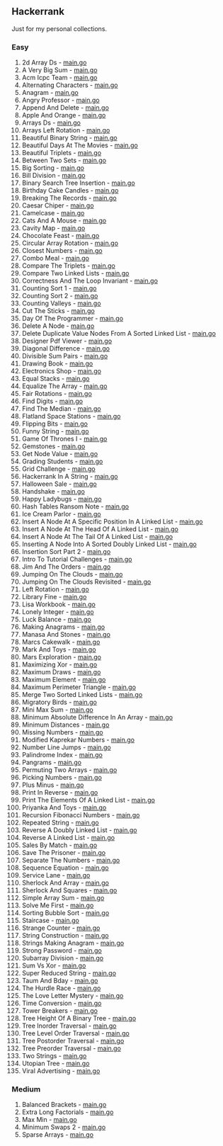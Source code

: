 ## Hackerrank

Just for my personal collections.

<!-- start dictionary -->

### Easy 
1. 2d Array Ds - [main.go](easy/2d-array-ds/main.go)
2. A Very Big Sum - [main.go](easy/a-very-big-sum/main.go)
3. Acm Icpc Team - [main.go](easy/acm-icpc-team/main.go)
4. Alternating Characters - [main.go](easy/alternating-characters/main.go)
5. Anagram - [main.go](easy/anagram/main.go)
6. Angry Professor - [main.go](easy/angry-professor/main.go)
7. Append And Delete - [main.go](easy/append-and-delete/main.go)
8. Apple And Orange - [main.go](easy/apple-and-orange/main.go)
9. Arrays Ds - [main.go](easy/arrays-ds/main.go)
10. Arrays Left Rotation - [main.go](easy/arrays-left-rotation/main.go)
11. Beautiful Binary String - [main.go](easy/beautiful-binary-string/main.go)
12. Beautiful Days At The Movies - [main.go](easy/beautiful-days-at-the-movies/main.go)
13. Beautiful Triplets - [main.go](easy/beautiful-triplets/main.go)
14. Between Two Sets - [main.go](easy/between-two-sets/main.go)
15. Big Sorting - [main.go](easy/big-sorting/main.go)
16. Bill Division - [main.go](easy/bill-division/main.go)
17. Binary Search Tree Insertion - [main.go](easy/binary-search-tree-insertion/main.go)
18. Birthday Cake Candles - [main.go](easy/birthday-cake-candles/main.go)
19. Breaking The Records - [main.go](easy/breaking-the-records/main.go)
20. Caesar Chiper - [main.go](easy/caesar-chiper/main.go)
21. Camelcase - [main.go](easy/camelcase/main.go)
22. Cats And A Mouse - [main.go](easy/cats-and-a-mouse/main.go)
23. Cavity Map - [main.go](easy/cavity-map/main.go)
24. Chocolate Feast - [main.go](easy/chocolate-feast/main.go)
25. Circular Array Rotation - [main.go](easy/circular-array-rotation/main.go)
26. Closest Numbers - [main.go](easy/closest-numbers/main.go)
27. Combo Meal - [main.go](easy/combo-meal/main.go)
28. Compare The Triplets - [main.go](easy/compare-the-triplets/main.go)
29. Compare Two Linked Lists - [main.go](easy/compare-two-linked-lists/main.go)
30. Correctness And The Loop Invariant - [main.go](easy/correctness-and-the-loop-invariant/main.go)
31. Counting Sort 1 - [main.go](easy/counting-sort-1/main.go)
32. Counting Sort 2 - [main.go](easy/counting-sort-2/main.go)
33. Counting Valleys - [main.go](easy/counting-valleys/main.go)
34. Cut The Sticks - [main.go](easy/cut-the-sticks/main.go)
35. Day Of The Programmer - [main.go](easy/day-of-the-programmer/main.go)
36. Delete A Node - [main.go](easy/delete-a-node/main.go)
37. Delete Duplicate Value Nodes From A Sorted Linked List - [main.go](easy/delete-duplicate-value-nodes-from-a-sorted-linked-list/main.go)
38. Designer Pdf Viewer - [main.go](easy/designer-pdf-viewer/main.go)
39. Diagonal Difference - [main.go](easy/diagonal-difference/main.go)
40. Divisible Sum Pairs - [main.go](easy/divisible-sum-pairs/main.go)
41. Drawing Book - [main.go](easy/drawing-book/main.go)
42. Electronics Shop - [main.go](easy/electronics-shop/main.go)
43. Equal Stacks - [main.go](easy/equal-stacks/main.go)
44. Equalize The Array - [main.go](easy/equalize-the-array/main.go)
45. Fair Rotations - [main.go](easy/fair-rotations/main.go)
46. Find Digits - [main.go](easy/find-digits/main.go)
47. Find The Median - [main.go](easy/find-the-median/main.go)
48. Flatland Space Stations - [main.go](easy/flatland-space-stations/main.go)
49. Flipping Bits - [main.go](easy/flipping-bits/main.go)
50. Funny String - [main.go](easy/funny-string/main.go)
51. Game Of Thrones I - [main.go](easy/game-of-thrones-i/main.go)
52. Gemstones - [main.go](easy/gemstones/main.go)
53. Get Node Value - [main.go](easy/get-node-value/main.go)
54. Grading Students - [main.go](easy/grading-students/main.go)
55. Grid Challenge - [main.go](easy/grid-challenge/main.go)
56. Hackerrank In A String - [main.go](easy/hackerrank-in-a-string/main.go)
57. Halloween Sale - [main.go](easy/halloween-sale/main.go)
58. Handshake - [main.go](easy/handshake/main.go)
59. Happy Ladybugs - [main.go](easy/happy-ladybugs/main.go)
60. Hash Tables Ransom Note - [main.go](easy/hash-tables-ransom-note/main.go)
61. Ice Cream Parlor - [main.go](easy/ice-cream-parlor/main.go)
62. Insert A Node At A Specific Position In A Linked List - [main.go](easy/insert-a-node-at-a-specific-position-in-a-linked-list/main.go)
63. Insert A Node At The Head Of A Linked List - [main.go](easy/insert-a-node-at-the-head-of-a-linked-list/main.go)
64. Insert A Node At The Tail Of A Linked List - [main.go](easy/insert-a-node-at-the-tail-of-a-linked-list/main.go)
65. Inserting A Node Into A Sorted Doubly Linked List - [main.go](easy/inserting-a-node-into-a-sorted-doubly-linked-list/main.go)
66. Insertion Sort Part 2 - [main.go](easy/insertion-sort-part-2/main.go)
67. Intro To Tutorial Challenges - [main.go](easy/intro-to-tutorial-challenges/main.go)
68. Jim And The Orders - [main.go](easy/jim-and-the-orders/main.go)
69. Jumping On The Clouds - [main.go](easy/jumping-on-the-clouds/main.go)
70. Jumping On The Clouds Revisited - [main.go](easy/jumping-on-the-clouds-revisited/main.go)
71. Left Rotation - [main.go](easy/left-rotation/main.go)
72. Library Fine - [main.go](easy/library-fine/main.go)
73. Lisa Workbook - [main.go](easy/lisa-workbook/main.go)
74. Lonely Integer - [main.go](easy/lonely-integer/main.go)
75. Luck Balance - [main.go](easy/luck-balance/main.go)
76. Making Anagrams - [main.go](easy/making-anagrams/main.go)
77. Manasa And Stones - [main.go](easy/manasa-and-stones/main.go)
78. Marcs Cakewalk - [main.go](easy/marcs-cakewalk/main.go)
79. Mark And Toys - [main.go](easy/mark-and-toys/main.go)
80. Mars Exploration - [main.go](easy/mars-exploration/main.go)
81. Maximizing Xor - [main.go](easy/maximizing-xor/main.go)
82. Maximum Draws - [main.go](easy/maximum-draws/main.go)
83. Maximum Element - [main.go](easy/maximum-element/main.go)
84. Maximum Perimeter Triangle - [main.go](easy/maximum-perimeter-triangle/main.go)
85. Merge Two Sorted Linked Lists - [main.go](easy/merge-two-sorted-linked-lists/main.go)
86. Migratory Birds - [main.go](easy/migratory-birds/main.go)
87. Mini Max Sum - [main.go](easy/mini-max-sum/main.go)
88. Minimum Absolute Difference In An Array - [main.go](easy/minimum-absolute-difference-in-an-array/main.go)
89. Minimum Distances - [main.go](easy/minimum-distances/main.go)
90. Missing Numbers - [main.go](easy/missing-numbers/main.go)
91. Modified Kaprekar Numbers - [main.go](easy/modified-kaprekar-numbers/main.go)
92. Number Line Jumps - [main.go](easy/number-line-jumps/main.go)
93. Palindrome Index - [main.go](easy/palindrome-index/main.go)
94. Pangrams - [main.go](easy/pangrams/main.go)
95. Permuting Two Arrays - [main.go](easy/permuting-two-arrays/main.go)
96. Picking Numbers - [main.go](easy/picking-numbers/main.go)
97. Plus Minus - [main.go](easy/plus-minus/main.go)
98. Print In Reverse - [main.go](easy/print-in-reverse/main.go)
99. Print The Elements Of A Linked List - [main.go](easy/print-the-elements-of-a-linked-list/main.go)
100. Priyanka And Toys - [main.go](easy/priyanka-and-toys/main.go)
101. Recursion Fibonacci Numbers - [main.go](easy/recursion-fibonacci-numbers/main.go)
102. Repeated String - [main.go](easy/repeated-string/main.go)
103. Reverse A Doubly Linked List - [main.go](easy/reverse-a-doubly-linked-list/main.go)
104. Reverse A Linked List - [main.go](easy/reverse-a-linked-list/main.go)
105. Sales By Match - [main.go](easy/sales-by-match/main.go)
106. Save The Prisoner - [main.go](easy/save-the-prisoner/main.go)
107. Separate The Numbers - [main.go](easy/separate-the-numbers/main.go)
108. Sequence Equation - [main.go](easy/sequence-equation/main.go)
109. Service Lane - [main.go](easy/service-lane/main.go)
110. Sherlock And Array - [main.go](easy/sherlock-and-array/main.go)
111. Sherlock And Squares - [main.go](easy/sherlock-and-squares/main.go)
112. Simple Array Sum - [main.go](easy/simple-array-sum/main.go)
113. Solve Me First - [main.go](easy/solve-me-first/main.go)
114. Sorting Bubble Sort - [main.go](easy/sorting-bubble-sort/main.go)
115. Staircase - [main.go](easy/staircase/main.go)
116. Strange Counter - [main.go](easy/strange-counter/main.go)
117. String Construction - [main.go](easy/string-construction/main.go)
118. Strings Making Anagram - [main.go](easy/strings-making-anagram/main.go)
119. Strong Password - [main.go](easy/strong-password/main.go)
120. Subarray Division - [main.go](easy/subarray-division/main.go)
121. Sum Vs Xor - [main.go](easy/sum-vs-xor/main.go)
122. Super Reduced String - [main.go](easy/super-reduced-string/main.go)
123. Taum And Bday - [main.go](easy/taum-and-bday/main.go)
124. The Hurdle Race - [main.go](easy/the-hurdle-race/main.go)
125. The Love Letter Mystery - [main.go](easy/the-love-letter-mystery/main.go)
126. Time Conversion - [main.go](easy/time-conversion/main.go)
127. Tower Breakers - [main.go](easy/tower-breakers/main.go)
128. Tree Height Of A Binary Tree - [main.go](easy/tree-height-of-a-binary-tree/main.go)
129. Tree Inorder Traversal - [main.go](easy/tree-inorder-traversal/main.go)
130. Tree Level Order Traversal - [main.go](easy/tree-level-order-traversal/main.go)
131. Tree Postorder Traversal - [main.go](easy/tree-postorder-traversal/main.go)
132. Tree Preorder Traversal - [main.go](easy/tree-preorder-traversal/main.go)
133. Two Strings - [main.go](easy/two-strings/main.go)
134. Utopian Tree - [main.go](easy/utopian-tree/main.go)
135. Viral Advertising - [main.go](easy/viral-advertising/main.go)


### Medium 
1. Balanced Brackets - [main.go](medium/balanced-brackets/main.go)
2. Extra Long Factorials - [main.go](medium/extra-long-factorials/main.go)
3. Max Min - [main.go](medium/max-min/main.go)
4. Minimum Swaps 2 - [main.go](medium/minimum-swaps-2/main.go)
5. Sparse Arrays - [main.go](medium/sparse-arrays/main.go)

<!-- end dictionary -->

